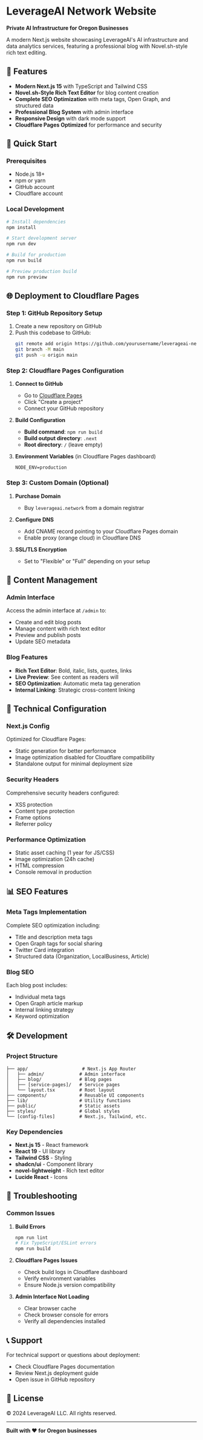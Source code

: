 # LeverageAI Network Website

**Private AI Infrastructure for Oregon Businesses**

A modern Next.js website showcasing LeverageAI's AI infrastructure and data analytics services, featuring a professional blog with Novel.sh-style rich text editing.

## 🌟 Features

- **Modern Next.js 15** with TypeScript and Tailwind CSS
- **Novel.sh-Style Rich Text Editor** for blog content creation
- **Complete SEO Optimization** with meta tags, Open Graph, and structured data
- **Professional Blog System** with admin interface
- **Responsive Design** with dark mode support
- **Cloudflare Pages Optimized** for performance and security

## 🚀 Quick Start

### Prerequisites

- Node.js 18+
- npm or yarn
- GitHub account
- Cloudflare account

### Local Development

```bash
# Install dependencies
npm install

# Start development server
npm run dev

# Build for production
npm run build

# Preview production build
npm run preview
```

## 🌐 Deployment to Cloudflare Pages

### Step 1: GitHub Repository Setup

1. Create a new repository on GitHub
2. Push this codebase to GitHub:
   ```bash
   git remote add origin https://github.com/yourusername/leverageai-network.git
   git branch -M main
   git push -u origin main
   ```

### Step 2: Cloudflare Pages Configuration

1. **Connect to GitHub**
   - Go to [Cloudflare Pages](https://dash.cloudflare.com/pages)
   - Click "Create a project"
   - Connect your GitHub repository

2. **Build Configuration**
   - **Build command**: `npm run build`
   - **Build output directory**: `.next`
   - **Root directory**: `/` (leave empty)

3. **Environment Variables** (in Cloudflare Pages dashboard)
   ```
   NODE_ENV=production
   ```

### Step 3: Custom Domain (Optional)

1. **Purchase Domain**
   - Buy `leverageai.network` from a domain registrar

2. **Configure DNS**
   - Add CNAME record pointing to your Cloudflare Pages domain
   - Enable proxy (orange cloud) in Cloudflare DNS

3. **SSL/TLS Encryption**
   - Set to "Flexible" or "Full" depending on your setup

## 📝 Content Management

### Admin Interface

Access the admin interface at `/admin` to:
- Create and edit blog posts
- Manage content with rich text editor
- Preview and publish posts
- Update SEO metadata

### Blog Features

- **Rich Text Editor**: Bold, italic, lists, quotes, links
- **Live Preview**: See content as readers will
- **SEO Optimization**: Automatic meta tag generation
- **Internal Linking**: Strategic cross-content linking

## 🔧 Technical Configuration

### Next.js Config

Optimized for Cloudflare Pages:
- Static generation for better performance
- Image optimization disabled for Cloudflare compatibility
- Standalone output for minimal deployment size

### Security Headers

Comprehensive security headers configured:
- XSS protection
- Content type protection
- Frame options
- Referrer policy

### Performance Optimization

- Static asset caching (1 year for JS/CSS)
- Image optimization (24h cache)
- HTML compression
- Console removal in production

## 📊 SEO Features

### Meta Tags Implementation

Complete SEO optimization including:
- Title and description meta tags
- Open Graph tags for social sharing
- Twitter Card integration
- Structured data (Organization, LocalBusiness, Article)

### Blog SEO

Each blog post includes:
- Individual meta tags
- Open Graph article markup
- Internal linking strategy
- Keyword optimization

## 🛠️ Development

### Project Structure

```
├── app/                    # Next.js App Router
│   ├── admin/             # Admin interface
│   ├── blog/              # Blog pages
│   ├── [service-pages]/   # Service pages
│   └── layout.tsx         # Root layout
├── components/            # Reusable UI components
├── lib/                   # Utility functions
├── public/                # Static assets
├── styles/                # Global styles
└── [config-files]         # Next.js, Tailwind, etc.
```

### Key Dependencies

- **Next.js 15** - React framework
- **React 19** - UI library
- **Tailwind CSS** - Styling
- **shadcn/ui** - Component library
- **novel-lightweight** - Rich text editor
- **Lucide React** - Icons

## 🚨 Troubleshooting

### Common Issues

1. **Build Errors**
   ```bash
   npm run lint
   # Fix TypeScript/ESLint errors
   npm run build
   ```

2. **Cloudflare Pages Issues**
   - Check build logs in Cloudflare dashboard
   - Verify environment variables
   - Ensure Node.js version compatibility

3. **Admin Interface Not Loading**
   - Clear browser cache
   - Check browser console for errors
   - Verify all dependencies installed

## 📞 Support

For technical support or questions about deployment:
- Check Cloudflare Pages documentation
- Review Next.js deployment guide
- Open issue in GitHub repository

## 📄 License

© 2024 LeverageAI LLC. All rights reserved.

---

**Built with ❤️ for Oregon businesses**